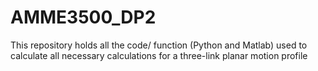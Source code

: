 # AMME3500_DP2
This repository holds all the code/ function (Python and Matlab) used to calculate all necessary calculations for a three-link planar motion profile
